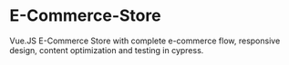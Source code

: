 # E-Commerce-Store
Vue.JS E-Commerce Store with complete e-commerce flow, responsive design, content optimization and testing in cypress.
